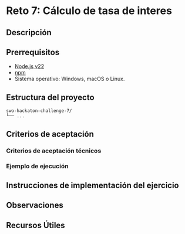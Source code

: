 # Reto 7: Cálculo de tasa de interes

## Descripción

## Prerrequisitos
- [Node.js v22](https://nodejs.org/en/download)
- [npm](https://docs.npmjs.com/downloading-and-installing-node-js-and-npm)
- Sistema operativo: Windows, macOS o Linux.

## Estructura del proyecto
```
swo-hackaton-challenge-7/
└── ...
```

## Criterios de aceptación


### Criterios de aceptación técnicos


### Ejemplo de ejecución


## Instrucciones de implementación del ejercicio


## Observaciones


## Recursos Útiles
